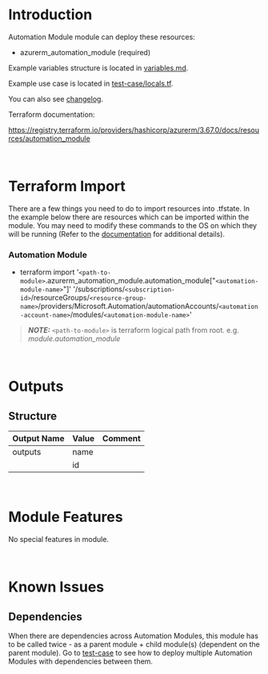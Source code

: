 # Introduction
Automation Module module can deploy these resources:
* azurerm_automation_module (required)

Example variables structure is located in [variables.md](variables.md).

Example use case is located in [test-case/locals.tf](test-case/locals.tf).

You can also see [changelog](changelog.md).

Terraform documentation:

https://registry.terraform.io/providers/hashicorp/azurerm/3.67.0/docs/resources/automation_module

&nbsp;

# Terraform Import
There are a few things you need to do to import resources into .tfstate. In the example below there are resources which can be imported within the module. You may need to modify these commands to the OS on which they will be running (Refer to the [documentation](https://developer.hashicorp.com/terraform/cli/commands/import#example-import-into-resource-configured-with-for_each) for additional details).
### Automation Module
* terraform import '`<path-to-module>`.azurerm_automation_module.automation_module["`<automation-module-name>`"]' '/subscriptions/`<subscription-id>`/resourceGroups/`<resource-group-name>`/providers/Microsoft.Automation/automationAccounts/`<automation-account-name>`/modules/`<automation-module-name>`'

 > **_NOTE:_** `<path-to-module>` is terraform logical path from root. e.g. _module.automation\_module_

&nbsp;

# Outputs
## Structure

| Output Name | Value        | Comment                                              |
| ----------- | ------------ | ---------------------------------------------------- |
| outputs     | name         |                                                      |
|             | id           |                                                      |

&nbsp;

# Module Features
No special features in module.

&nbsp;

# Known Issues
## Dependencies
When there are dependencies across Automation Modules, this module has to be called twice - as a parent module + child module(s) (dependent on the parent module). Go to [test-case](./test-case) to see how to deploy multiple Automation Modules with dependencies between them.